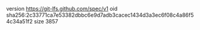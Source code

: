 version https://git-lfs.github.com/spec/v1
oid sha256:2c33771ca7e53382dbbc6e9d7adb3cacec1434d3a3ec6f08c4a86f54c34a51f2
size 3857
